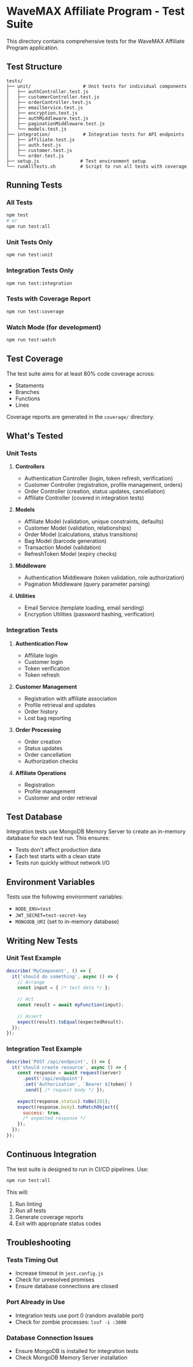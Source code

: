 # WaveMAX Affiliate Program - Test Suite

This directory contains comprehensive tests for the WaveMAX Affiliate Program application.

## Test Structure

```
tests/
├── unit/                   # Unit tests for individual components
│   ├── authController.test.js
│   ├── customerController.test.js
│   ├── orderController.test.js
│   ├── emailService.test.js
│   ├── encryption.test.js
│   ├── authMiddleware.test.js
│   ├── paginationMiddleware.test.js
│   └── models.test.js
├── integration/            # Integration tests for API endpoints
│   ├── affiliate.test.js
│   ├── auth.test.js
│   ├── customer.test.js
│   └── order.test.js
├── setup.js               # Test environment setup
└── runAllTests.sh         # Script to run all tests with coverage
```

## Running Tests

### All Tests
```bash
npm test
# or
npm run test:all
```

### Unit Tests Only
```bash
npm run test:unit
```

### Integration Tests Only
```bash
npm run test:integration
```

### Tests with Coverage Report
```bash
npm run test:coverage
```

### Watch Mode (for development)
```bash
npm run test:watch
```

## Test Coverage

The test suite aims for at least 80% code coverage across:
- Statements
- Branches
- Functions
- Lines

Coverage reports are generated in the `coverage/` directory.

## What's Tested

### Unit Tests

1. **Controllers**
   - Authentication Controller (login, token refresh, verification)
   - Customer Controller (registration, profile management, orders)
   - Order Controller (creation, status updates, cancellation)
   - Affiliate Controller (covered in integration tests)

2. **Models**
   - Affiliate Model (validation, unique constraints, defaults)
   - Customer Model (validation, relationships)
   - Order Model (calculations, status transitions)
   - Bag Model (barcode generation)
   - Transaction Model (validation)
   - RefreshToken Model (expiry checks)

3. **Middleware**
   - Authentication Middleware (token validation, role authorization)
   - Pagination Middleware (query parameter parsing)

4. **Utilities**
   - Email Service (template loading, email sending)
   - Encryption Utilities (password hashing, verification)

### Integration Tests

1. **Authentication Flow**
   - Affiliate login
   - Customer login
   - Token verification
   - Token refresh

2. **Customer Management**
   - Registration with affiliate association
   - Profile retrieval and updates
   - Order history
   - Lost bag reporting

3. **Order Processing**
   - Order creation
   - Status updates
   - Order cancellation
   - Authorization checks

4. **Affiliate Operations**
   - Registration
   - Profile management
   - Customer and order retrieval

## Test Database

Integration tests use MongoDB Memory Server to create an in-memory database for each test run. This ensures:
- Tests don't affect production data
- Each test starts with a clean state
- Tests run quickly without network I/O

## Environment Variables

Tests use the following environment variables:
- `NODE_ENV=test`
- `JWT_SECRET=test-secret-key`
- `MONGODB_URI` (set to in-memory database)

## Writing New Tests

### Unit Test Example
```javascript
describe('MyComponent', () => {
  it('should do something', async () => {
    // Arrange
    const input = { /* test data */ };
    
    // Act
    const result = await myFunction(input);
    
    // Assert
    expect(result).toEqual(expectedResult);
  });
});
```

### Integration Test Example
```javascript
describe('POST /api/endpoint', () => {
  it('should create resource', async () => {
    const response = await request(server)
      .post('/api/endpoint')
      .set('Authorization', `Bearer ${token}`)
      .send({ /* request body */ });
      
    expect(response.status).toBe(201);
    expect(response.body).toMatchObject({
      success: true,
      /* expected response */
    });
  });
});
```

## Continuous Integration

The test suite is designed to run in CI/CD pipelines. Use:
```bash
npm run test:all
```

This will:
1. Run linting
2. Run all tests
3. Generate coverage reports
4. Exit with appropriate status codes

## Troubleshooting

### Tests Timing Out
- Increase timeout in `jest.config.js`
- Check for unresolved promises
- Ensure database connections are closed

### Port Already in Use
- Integration tests use port 0 (random available port)
- Check for zombie processes: `lsof -i :3000`

### Database Connection Issues
- Ensure MongoDB is installed for integration tests
- Check MongoDB Memory Server installation